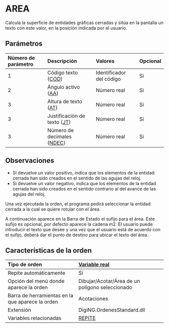 # AREA

Calcula la superficie de entidades gráficas cerradas y sitúa en la pantalla un texto con este valor, en la posición indicada por el usuario.

## Parámetros

| Número de parámetro | Descripción | Valores | Opcional |
| :--- | :--- | :--- | :--- |
| 1 | Código texto \([COD](/digi3d-net/referencia/ventana-de-dibujo/ordenes/a/COD.html)\) | Identificador del código | Si |
| 2 | Ángulo activo \([AA](/digi3d-net/referencia/ventana-de-dibujo/ordenes/a/AA.html)\) | Número real | Si |
| 3 | Altura de texto \([AT](/digi3d-net/referencia/ventana-de-dibujo/ordenes/a/AT.html)\) | Número real | Si |
| 3 | Justificación de texto \([JT](/digi3d-net/referencia/ventana-de-dibujo/ordenes/a/JT.html)\) | Número real | Si |
| 3 | Número de decimales \([NDEC](/digi3d-net/referencia/ventana-de-dibujo/ordenes/a/NDEC.html)\) | Número real | Si |

## Observaciones

* Si devuelve un valor positivo, indica que los elementos de la entidad cerrada han sido creados en el sentido de las agujas del reloj.
* Si devuelve un valor negativo, indica que los elementos de la entidad cerrada han sido creados en el sentido contrario al del avance de las agujas del reloj.

Una vez ejecutada la orden, el programa pedirá seleccionar la entidad cerrada a la cual se quiere rotular con el área.

A continuación aparece en la Barra de Estado el sufijo para el área. Este sufijo es opcional, por defecto aparece la cadena m2. El usuario puede introducir el texto que desee y una vez que el usuario está de acuerdo con el sufijo, deberá dar el punto de destino para ubicar el texto del área.

## Características de la orden

| Tipo de orden | [Variable real](area.md) |
| :--- | :--- |
| Repite automáticamente | Si |
| Opción del menú donde aparece la orden | Dibujar/Acotar/Área de un polígono seleccionado |
| Barra de herramientas en la que aparece la orden | Acotaciones |
| Extensión | DigiNG.OrdenesStandard.dll |
| Variables relacionadas | [REPITE](/digi3d-net/referencia/ventana-de-dibujo/ordenes/a/REPITE.html) |

